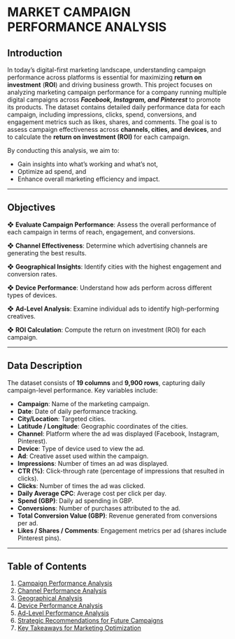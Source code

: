 # MARKET CAMPAIGN PERFORMANCE ANALYSIS
## Introduction
In today’s digital-first marketing landscape, understanding campaign performance across platforms is essential for maximizing **return on investment** (**ROI**) and driving business growth. This project focuses on analyzing marketing campaign performance for a company running multiple digital campaigns across ***Facebook, Instagram, and Pinterest*** to promote its products. The dataset contains detailed daily performance data for each campaign, including impressions, clicks, spend, conversions, and engagement metrics such as likes, shares, and comments. The goal is to assess campaign effectiveness across **channels, cities, and devices**, and to calculate the **return on investment (ROI)** for each campaign.

By conducting this analysis, we aim to:

* Gain insights into what’s working and what’s not,
* Optimize ad spend, and
* Enhance overall marketing efficiency and impact.

---

## **Objectives**

❖ **Evaluate Campaign Performance**: Assess the overall performance of each campaign in terms of reach, engagement, and conversions.

❖ **Channel Effectiveness**: Determine which advertising channels are generating the best results.

❖ **Geographical Insights**: Identify cities with the highest engagement and conversion rates.

❖ **Device Performance**: Understand how ads perform across different types of devices.

❖ **Ad-Level Analysis**: Examine individual ads to identify high-performing creatives.

❖ **ROI Calculation**: Compute the return on investment (ROI) for each campaign.

---

## **Data Description**

The dataset consists of **19 columns** and **9,900 rows**, capturing daily campaign-level performance. Key variables include:

* **Campaign**: Name of the marketing campaign.
* **Date**: Date of daily performance tracking.
* **City/Location**: Targeted cities.
* **Latitude / Longitude**: Geographic coordinates of the cities.
* **Channel**: Platform where the ad was displayed (Facebook, Instagram, Pinterest).
* **Device**: Type of device used to view the ad.
* **Ad**: Creative asset used within the campaign.
* **Impressions**: Number of times an ad was displayed.
* **CTR (%)**: Click-through rate (percentage of impressions that resulted in clicks).
* **Clicks**: Number of times the ad was clicked.
* **Daily Average CPC**: Average cost per click per day.
* **Spend (GBP)**: Daily ad spending in GBP.
* **Conversions**: Number of purchases attributed to the ad.
* **Total Conversion Value (GBP)**: Revenue generated from conversions per ad.
* **Likes / Shares / Comments**: Engagement metrics per ad (shares include Pinterest pins).

---

## Table of Contents

1. [Campaign Performance Analysis](docs/1-campaign-performance-analysis.md)  
2. [Channel Performance Analysis](docs/2-channel-performance-analysis.md)  
3. [Geographical Analysis](docs/3-geographical-analysis.md)  
4. [Device Performance Analysis](docs/4-device-performance-analysis.md)  
5. [Ad-Level Performance Analysis](docs/5-ad-level-performance-analysis.md)  
6. [Strategic Recommendations for Future Campaigns](7docs/-strategic-recommendations-for-future-campaigns.md)  
7. [Key Takeaways for Marketing Optimization](docs/8-key-takeaways-for-marketing-optimization.md)

